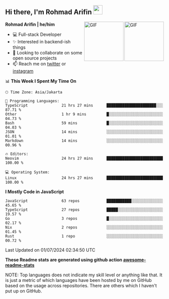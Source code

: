 ## Hi there, I'm Rohmad Arifin <img src="https://github.com/TheDudeThatCode/TheDudeThatCode/blob/master/Assets/Hi.gif" width="29px">

<img align="right" alt="GIF" height="125px" src="https://i.giphy.com/media/LMt9638dO8dftAjtco/200.webp" />
<img align="right" alt="GIF" height="125px" src="https://media3.giphy.com/media/ln7z2eWriiQAllfVcn/200w.webp" />

**Rohmad Arifin | he/him**

- 💻 Full-stack Developer
- ✨ Interested in backend-ish things
- 👯 Looking to collaborate on some open source projects
- 📫 Reach me on [twitter](https://twitter.com/arifinoid) or [instagram](https://instagram.com/arifinoid)

<!--
**arifinoid/arifinoid** is a ✨ _special_ ✨ repository because its `README.md` (this file) appears on your GitHub profile.

Here are some ideas to get you started:

- 🔭 I’m currently working on ...
- 🌱 I’m currently learning ...
- 👯 I’m looking to collaborate on ...
- 🤔 I’m looking for help with ...
- 💬 Ask me about ...
- 📫 How to reach me: ...
- 😄 Pronouns: ...
- ⚡ Fun fact: ...
-->

<!--START_SECTION:waka-->
📊 **This Week I Spent My Time On** 

```text
🕑︎ Time Zone: Asia/Jakarta

💬 Programming Languages: 
TypeScript               21 hrs 27 mins      ██████████████████████░░░   87.71 % 
Other                    1 hr 9 mins         █░░░░░░░░░░░░░░░░░░░░░░░░   04.73 % 
Bash                     59 mins             █░░░░░░░░░░░░░░░░░░░░░░░░   04.03 % 
JSON                     14 mins             ░░░░░░░░░░░░░░░░░░░░░░░░░   01.01 % 
Markdown                 14 mins             ░░░░░░░░░░░░░░░░░░░░░░░░░   00.96 % 

🔥 Editors: 
Neovim                   24 hrs 27 mins      █████████████████████████   100.00 % 

💻 Operating System: 
Linux                    24 hrs 27 mins      █████████████████████████   100.00 % 
```

**I Mostly Code in JavaScript** 

```text
JavaScript               63 repos            ███████████░░░░░░░░░░░░░░   45.65 % 
TypeScript               27 repos            █████░░░░░░░░░░░░░░░░░░░░   19.57 % 
Go                       3 repos             █░░░░░░░░░░░░░░░░░░░░░░░░   02.17 % 
Nix                      2 repos             ░░░░░░░░░░░░░░░░░░░░░░░░░   01.45 % 
Rust                     1 repo              ░░░░░░░░░░░░░░░░░░░░░░░░░   00.72 % 
```




 Last Updated on 01/07/2024 02:34:50 UTC
<!--END_SECTION:waka-->

**These Readme stats are generated using github action [awesome-readme-stats](https://github.com/anmol098/waka-readme-stats)**

NOTE: Top languages does not indicate my skill level or anything like that. It is just a metric of which languages have been hosted by me on GitHub based on the usage across repositories. There are others which I haven't put up on GitHub.

